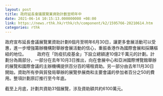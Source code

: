 ```yaml
---
layout: post
title: 政府延長會議展覽業資助計劃至明年中
date: 2021-06-14 10:15:13.000000000 +08:00
link: https://news.rthk.hk/rthk/ch/component/k2/1595766-20210614.htm
categories: rthk
---
```


政府宣布延長會議展覽業資助計劃6個月至明年6月30日，讓更多會展活動可以受惠，進一步增強籌辦機構對舉辦會展活動的信心，重振香港作為國際會展和採購樞紐的地位。
　　 
政府在「防疫抗疫基金」下設立總額達10億2千萬元的計劃。計劃分為兩部分，一部分在去年10月3日推出，向在會展中心和亞洲國際博覽館舉辦的展覽和國際會議的主辦機構提供百分百的場租資助。另一部分由去年11月30日開始，資助所有參與貿發局舉辦的展覽參展商和主要會議的參加者百分之50的費用。整項計劃原訂推行至今年底。

截至上月底，計劃共資助31個展覽，涉及資助額共約6100萬元。
